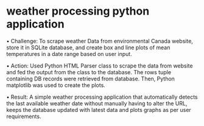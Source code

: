 # weather processing python application
•	Challenge: To scrape weather Data from environmental Canada website, store it in SQLite database, and create box and line plots of mean temperatures in a date range based on user input.

•	Action: Used Python HTML Parser class to scrape the data from website and fed the output from the class to the database. The rows tuple containing DB records were retrieved from database. Then, Python matplotlib was used to create the plots.

•	Result: A simple weather processing application that automatically detects the last available weather date without manually having to alter the URL, keeps the database updated with latest data and plots graphs as per user requirements.
